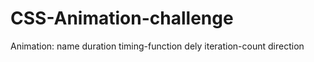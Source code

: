 # CSS-Animation-challenge
Animation:   name   duration   timing-function   dely    iteration-count   direction
